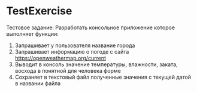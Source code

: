# TestExercise
Тестовое задание:
  Разработать консольное приложение которое выполняет функции: 
  1.	Запрашивает у пользователя название города 
  2.	Запрашивает информацию о погоде с сайта https://openweathermap.org/current 
  3.	Выводит в консоль значение температуры, влажности, заката, восхода в понятной для человека форме
  4.	Сохраняет в текстовый файл полученные значения с текущей датой в названии файла
